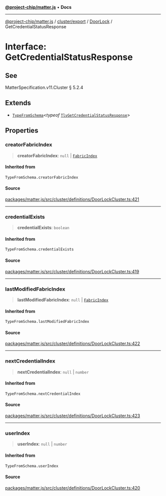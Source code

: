 [**@project-chip/matter.js**](../../../../../README.md) • **Docs**

***

[@project-chip/matter.js](../../../../../modules.md) / [cluster/export](../../../README.md) / [DoorLock](../README.md) / GetCredentialStatusResponse

# Interface: GetCredentialStatusResponse

## See

MatterSpecification.v11.Cluster § 5.2.4

## Extends

- [`TypeFromSchema`](../../../../../tlv/export/README.md#typefromschemas)\<*typeof* [`TlvGetCredentialStatusResponse`](../README.md#tlvgetcredentialstatusresponse)\>

## Properties

### creatorFabricIndex

> **creatorFabricIndex**: `null` \| [`FabricIndex`](../../../../../datatype/export/README.md#fabricindex)

#### Inherited from

`TypeFromSchema.creatorFabricIndex`

#### Source

[packages/matter.js/src/cluster/definitions/DoorLockCluster.ts:421](https://github.com/project-chip/matter.js/blob/7a8cbb56b87d4ccf34bec5a9a95ab40a1711324f/packages/matter.js/src/cluster/definitions/DoorLockCluster.ts#L421)

***

### credentialExists

> **credentialExists**: `boolean`

#### Inherited from

`TypeFromSchema.credentialExists`

#### Source

[packages/matter.js/src/cluster/definitions/DoorLockCluster.ts:419](https://github.com/project-chip/matter.js/blob/7a8cbb56b87d4ccf34bec5a9a95ab40a1711324f/packages/matter.js/src/cluster/definitions/DoorLockCluster.ts#L419)

***

### lastModifiedFabricIndex

> **lastModifiedFabricIndex**: `null` \| [`FabricIndex`](../../../../../datatype/export/README.md#fabricindex)

#### Inherited from

`TypeFromSchema.lastModifiedFabricIndex`

#### Source

[packages/matter.js/src/cluster/definitions/DoorLockCluster.ts:422](https://github.com/project-chip/matter.js/blob/7a8cbb56b87d4ccf34bec5a9a95ab40a1711324f/packages/matter.js/src/cluster/definitions/DoorLockCluster.ts#L422)

***

### nextCredentialIndex

> **nextCredentialIndex**: `null` \| `number`

#### Inherited from

`TypeFromSchema.nextCredentialIndex`

#### Source

[packages/matter.js/src/cluster/definitions/DoorLockCluster.ts:423](https://github.com/project-chip/matter.js/blob/7a8cbb56b87d4ccf34bec5a9a95ab40a1711324f/packages/matter.js/src/cluster/definitions/DoorLockCluster.ts#L423)

***

### userIndex

> **userIndex**: `null` \| `number`

#### Inherited from

`TypeFromSchema.userIndex`

#### Source

[packages/matter.js/src/cluster/definitions/DoorLockCluster.ts:420](https://github.com/project-chip/matter.js/blob/7a8cbb56b87d4ccf34bec5a9a95ab40a1711324f/packages/matter.js/src/cluster/definitions/DoorLockCluster.ts#L420)
